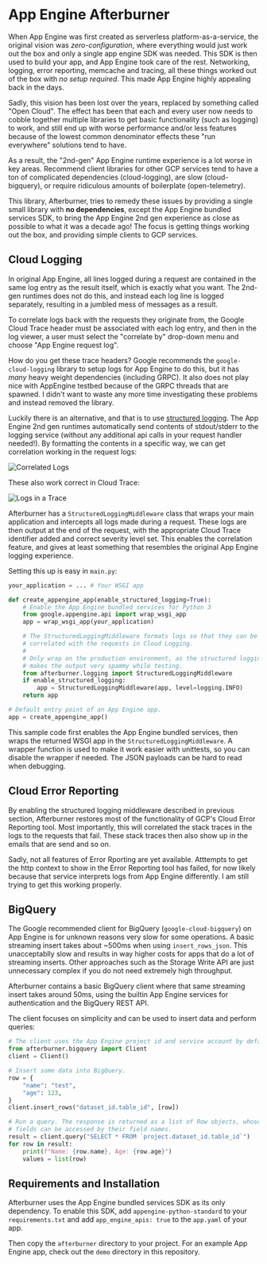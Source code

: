 # App Engine Afterburner

When App Engine was first created as serverless platform-as-a-service, the
original vision was *zero-configuration*, where everything would just work out
the box and only a single app engine SDK was needed. This SDK is then used to
build your app, and App Engine took care of the rest. Networking, logging, error
reporting, memcache and tracing, all these things worked out of the box with
*no setup required*. This made App Engine highly appealing back in the days.

Sadly, this vision has been lost over the years, replaced by something called "Open Cloud".
The effect has been that each and every user now needs to cobble together multiple
libraries to get basic functionality (such as logging) to work, and still end up
with worse performance and/or less features because of the lowest common
denominator effects these "run everywhere" solutions tend to have.

As a result, the "2nd-gen" App Engine runtime experience is a lot worse
in key areas. Recommend client libraries for other GCP services tend to have a
ton of complicated dependencies (cloud-logging), are slow (cloud-bigquery), or
require ridiculous amounts of boilerplate (open-telemetry).

This library, Afterburner, tries to remedy these issues by providing a single
small library with **no dependencies**, except the App Engine bundled services
SDK, to bring the App Engine 2nd gen experience as close as possible to what
it was a decade ago! The focus is getting things working out the box, and
providing simple clients to GCP services.


## Cloud Logging

In original App Engine, all lines logged during a request are contained in
the same log entry as the result itself, which is exactly what you want. The
2nd-gen runtimes does not do this, and instead each log line is logged
separately, resulting in a jumbled mess of messages as a result.

To correlate logs back with the requests they originate from, the Google Cloud Trace header
must be associated with each log entry, and then in the log viewer, a user
must select the "correlate by" drop-down menu and choose
"App Engine request log".

How do you get these trace headers? Google recommends the `google-cloud-logging`
library to setup logs for App Engine to do this, but it has *many* heavy weight
dependencies (including GRPC). It also does not play nice with AppEngine testbed
because of the GRPC threads that are spawned. I didn't want to waste any more
time investigating these problems and instead removed the library.

Luckily there is an alternative, and that is to use [structured logging](https://cloud.google.com/logging/docs/structured-logging).
The App Engine 2nd gen runtimes automatically send contents of stdout/stderr
to the logging service (without any additional api calls in your request
handler needed!). By formatting the contents in a specific way, we can get
correlation working in the request logs:

![Correlated Logs](images/correlated_logs.png)

These also work correct in Cloud Trace:

![Logs in a Trace](images/trace_with_logs.png)

Afterburner has a `StructuredLoggingMiddleware` class that wraps your main
application and intercepts all logs made during a request. These logs are then
output at the end of the request, with the appropriate Cloud Trace identifier
added and correct severity level set. This enables the correlation feature, and
gives at least something that resembles the original App Engine logging
experience.

Setting this up is easy in `main.py`:

```python
your_application = ... # Your WSGI app

def create_appengine_app(enable_structured_logging=True):
    # Enable the App Engine bundled services for Python 3
    from google.appengine.api import wrap_wsgi_app
    app = wrap_wsgi_app(your_application)

    # The StructuredLoggingMiddleware formats logs so that they can be
    # correlated with the requests in Cloud Logging.
    #
    # Only wrap on the production environment, as the structured logging
    # makes the output very spammy while testing.
    from afterburner.logging import StructuredLoggingMiddleware
    if enable_structured_logging:
        app = StructuredLoggingMiddleware(app, level=logging.INFO)
    return app

# Default entry point of an App Engine app.
app = create_appengine_app()
```

This sample code first enables the App Engine bundled services, then wraps the
returned WSGI app in the `StructuredLoggingMiddleware`. A wrapper function is
used to make it work easier with unittests, so you can disable the wrapper if
needed. The JSON payloads can be hard to read when debugging.

## Cloud Error Reporting

By enabling the structured logging middleware described in previous section,
Afterburner restores most of the functionality of GCP's Cloud Error Reporting
tool. Most importantly, this will correlated the stack traces in the logs to the
requests that fail. These stack traces then also show up in the emails that are
send and so on.

Sadly, not all features of Error Rporting are yet available. Atttempts to get
the http context to show in the Error Reporting tool has failed, for now likely
because that service interprets logs from App Engine differently. I am still
trying to get this working properly.

## BigQuery

The Google recommended client for BigQuery (`google-cloud-bigquery`) on App
Engine is for unknown reasons very slow for some operations. A basic streaming
insert takes about ~500ms when using `insert_rows_json`. This unacceptablly slow
and results in way higher costs for apps that do a lot of streaming inserts.
Other approaches such as the Storage Write API are just unnecessary complex
if you do not need extremely high throughput.

Afterburner contains a basic BigQuery client where that same streaming insert
takes around 50ms, using the builtin App Engine services for authentication
and the BigQuery REST API.

The client focuses on simplicity and can be used to insert data and perform
queries:

```python
# The client uses the App Engine project id and service account by default
from afterburner.bigquery import Client
client = Client()

# Insert some data into BigQuery.
row = {
    "name": "test",
    "age": 123,
}
client.insert_rows("dataset_id.table_id", [row])

# Run a query. The response is returned as a list of Row objects, whose
# fields can be accessed by their field names.
result = client.query("SELECT * FROM `project.dataset_id.table_id`")
for row in result:
    print(f"Name: {row.name}, Age: {row.age}")
    values = list(row)
```

## Requirements and Installation

Afterburner uses the App Engine bundled services SDK as its only dependency. To
enable this SDK, add `appengine-python-standard` to your `requirements.txt`
and add `app_engine_apis: true` to the `app.yaml` of your app.

Then copy the `afterburner` directory to your project. For an example App Engine
app, check out the `demo` directory in this repository.


